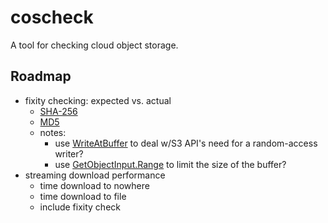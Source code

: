 # coscheck

A tool for checking cloud object storage.

## Roadmap

- fixity checking: expected vs. actual
  - [SHA-256](https://golang.org/pkg/crypto/sha256/)
  - [MD5](https://golang.org/pkg/crypto/md5/)
  - notes:
    - use [WriteAtBuffer](https://docs.aws.amazon.com/sdk-for-go/api/aws/#WriteAtBuffer)
      to deal w/S3 API's need for a random-access writer?
    - use [GetObjectInput.Range](https://docs.aws.amazon.com/sdk-for-go/api/service/s3/#GetObjectInput)
      to limit the size of the buffer?
- streaming download performance
  - time download to nowhere 
  - time download to file
  - include fixity check
